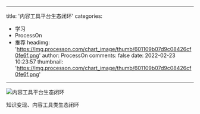 
---
title: '内容工具平台生态闭环'
categories: 
 - 学习
 - ProcessOn
 - 推荐
headimg: 'https://img.processon.com/chart_image/thumb/601109b07d9c08426cf0fe6f.png'
author: ProcessOn
comments: false
date: 2022-02-23 10:23:57
thumbnail: 'https://img.processon.com/chart_image/thumb/601109b07d9c08426cf0fe6f.png'
---

<div>   
<img class="thumb" alt="内容工具平台生态闭环" src="https://img.processon.com/chart_image/thumb/601109b07d9c08426cf0fe6f.png" referrerpolicy="no-referrer">
<p>知识变现、内容工具类生态闭环</p>  
</div>
            